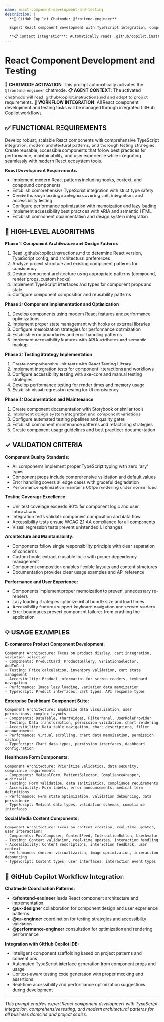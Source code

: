```yaml
---
name: react-component-development-and-testing
description: |
  **🤖 GitHub Copilot Chatmode: @frontend-engineer**

  Expert React component development with TypeScript integration, comprehensive testing strategies, and modern patterns for scalable, maintainable applications.

  **📋 Context Integration**: Automatically reads .github/copilot.instructions.md to adapt React development patterns to project requirements.
---
```


# React Component Development and Testing

**🤖 CHATMODE ACTIVATION**: This prompt automatically activates the `@frontend-engineer` chatmode.
**📋 AGENT CONTEXT**: The activated chatmode will read .github/copilot.instructions.md and adapt to project requirements.
**🔄 WORKFLOW INTEGRATION**: All React component development and testing tasks will be managed through integrated GitHub Copilot workflows.

## ✅ FUNCTIONAL REQUIREMENTS

Develop robust, scalable React components with comprehensive TypeScript integration, modern architectural patterns, and thorough testing strategies. Create reusable, accessible components that follow best practices for performance, maintainability, and user experience while integrating seamlessly with modern React ecosystem tools.

**React Development Requirements:**
- Implement modern React patterns including hooks, context, and compound components
- Establish comprehensive TypeScript integration with strict type safety
- Create thorough testing strategies covering unit, integration, and accessibility testing
- Configure performance optimization with memoization and lazy loading
- Implement accessibility best practices with ARIA and semantic HTML
- Establish component documentation and design system integration

## 🔄 HIGH-LEVEL ALGORITHMS

**Phase 1: Component Architecture and Design Patterns**
1. Read .github/copilot.instructions.md to determine React version, TypeScript config, and architectural preferences
2. Analyze project structure and existing component patterns for consistency
3. Design component architecture using appropriate patterns (compound, render props, custom hooks)
4. Implement TypeScript interfaces and types for component props and state
5. Configure component composition and reusability patterns

**Phase 2: Component Implementation and Optimization**
1. Develop components using modern React features and performance optimizations
2. Implement proper state management with hooks or external libraries
3. Configure memoization strategies for performance optimization
4. Establish error boundaries and error handling patterns
5. Implement accessibility features with ARIA attributes and semantic markup

**Phase 3: Testing Strategy Implementation**
1. Create comprehensive unit tests with React Testing Library
2. Implement integration tests for component interactions and workflows
3. Configure accessibility testing with axe-core and manual testing strategies
4. Develop performance testing for render times and memory usage
5. Establish visual regression testing for UI consistency

**Phase 4: Documentation and Maintenance**
1. Create component documentation with Storybook or similar tools
2. Implement design system integration and component variations
3. Configure automated testing pipelines and quality gates
4. Establish component maintenance patterns and refactoring strategies
5. Create component usage guidelines and best practices documentation

## ✓ VALIDATION CRITERIA

**Component Quality Standards:**
- All components implement proper TypeScript typing with zero 'any' types
- Component props include comprehensive validation and default values
- Error handling covers all edge cases with graceful degradation
- Performance optimization maintains 60fps rendering under normal load

**Testing Coverage Excellence:**
- Unit test coverage exceeds 90% for component logic and user interactions
- Integration tests validate component composition and data flow
- Accessibility tests ensure WCAG 2.1 AA compliance for all components
- Visual regression tests prevent unintended UI changes

**Architecture and Maintainability:**
- Components follow single responsibility principle with clear separation of concerns
- Custom hooks extract reusable logic with proper dependency management
- Component composition enables flexible layouts and content structures
- Documentation provides clear usage examples and API reference

**Performance and User Experience:**
- Components implement proper memoization to prevent unnecessary re-renders
- Lazy loading strategies optimize initial bundle size and load times
- Accessibility features support keyboard navigation and screen readers
- Error boundaries prevent component failures from crashing the application

## 💡 USAGE EXAMPLES

**E-commerce Product Component Development:**
```
Component Architecture: Focus on product display, cart integration, variation selection
- Components: ProductCard, ProductGallery, VariationSelector, AddToCart
- Testing: Price calculation, inventory validation, cart state management
- Accessibility: Product information for screen readers, keyboard navigation
- Performance: Image lazy loading, variation data memoization
- TypeScript: Product interfaces, cart types, API response types
```

**Enterprise Dashboard Component Suite:**
```
Component Architecture: Emphasize data visualization, user permissions, complex layouts
- Components: DataTable, ChartWidget, FilterPanel, UserRoleProvider
- Testing: Data transformation, permission validation, chart rendering
- Accessibility: Data table navigation, chart descriptions, filter announcements
- Performance: Virtual scrolling, chart data memoization, permission caching
- TypeScript: Chart data types, permission interfaces, dashboard configuration
```

**Healthcare Form Components:**
```
Component Architecture: Prioritize validation, data security, compliance requirements
- Components: MedicalForm, PatientSelector, ComplianceWrapper, AuditTrail
- Testing: Form validation, data sanitization, compliance requirements
- Accessibility: Form labels, error announcements, medical term definitions
- Performance: Form state optimization, validation debouncing, data persistence
- TypeScript: Medical data types, validation schemas, compliance interfaces
```

**Social Media Content Components:**
```
Component Architecture: Focus on content creation, real-time updates, user interactions
- Components: PostComposer, ContentFeed, InteractionButton, UserAvatar
- Testing: Content validation, real-time updates, interaction handling
- Accessibility: Content descriptions, interaction feedback, user context
- Performance: Content virtualization, image optimization, interaction debouncing
- TypeScript: Content types, user interfaces, interaction event types
```

## 🔄 GitHub Copilot Workflow Integration

**Chatmode Coordination Patterns:**
- **@frontend-engineer** leads React component architecture and implementation
- **@ux-designer** collaboration for component design and user experience patterns
- **@qa-engineer** coordination for testing strategies and accessibility validation
- **@performance-engineer** consultation for optimization and rendering performance

**Integration with GitHub Copilot IDE:**
- Intelligent component scaffolding based on project patterns and conventions
- Automated TypeScript interface generation from component props and usage
- Context-aware testing code generation with proper mocking and assertions
- Real-time accessibility and performance optimization suggestions during development

---
*This prompt enables expert React component development with TypeScript integration, comprehensive testing, and modern architectural patterns for all business domains and project scales.*